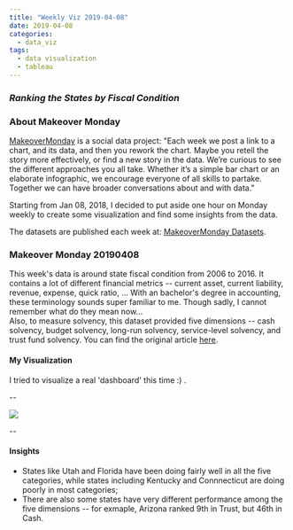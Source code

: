 ```yaml
---
title: "Weekly Viz 2019-04-08"
date: 2019-04-08
categories:
  - data_viz
tags:
  - data visualization
  - tableau
---
```


### *Ranking the States by Fiscal Condition*


### About Makeover Monday

[MakeoverMonday](http://www.makeovermonday.co.uk/) is a social data project:
"Each week we post a link to a chart, and its data, and then you rework the chart.
Maybe you retell the story more effectively, or find a new story in the data.
We’re curious to see the different approaches you all take. Whether it’s a simple bar chart or an elaborate infographic, we encourage everyone of all skills to partake.
Together we can have broader conversations about and with data."

Starting from Jan 08, 2018, I decided to put aside one hour on Monday weekly to create some visualization and find some insights from the data.

The datasets are published each week at: [MakeoverMonday Datasets](http://www.makeovermonday.co.uk/data/).

### Makeover Monday 20190408

This week's data is around state fiscal condition from 2006 to 2016. It contains a lot of different financial metrics -- current asset, current liability, revenue, expense, quick ratio, ... With an bachelor's degree in accounting, these terminology sounds super familiar to me. Though sadly, I cannot remember what do they mean now...  
Also, to measure solvency, this dataset provided five dimensions -- cash solvency, budget solvency, long-run solvency, service-level solvency, and trust fund solvency. You can find the original article [here](https://www.mercatus.org/statefiscalrankings).  

#### My Visualization

I tried to visualize a real 'dashboard' this time :) .   

--  
<div class='tableauPlaceholder' id='viz1554781075429' style='position: relative'>
<noscript><a href='#'>
  <img alt=' ' src='https:&#47;&#47;public.tableau.com&#47;static&#47;images&#47;Ma&#47;MakeOverMonday20190408_15547800637410&#47;statefiscaldash&#47;1_rss.png' style='border: none' />
</a></noscript>
<object class='tableauViz'  style='display:none;'>
  <param name='host_url' value='https%3A%2F%2Fpublic.tableau.com%2F' />
  <param name='embed_code_version' value='3' />
  <param name='site_root' value='' />
  <param name='name' value='MakeOverMonday20190408_15547800637410&#47;statefiscaldash' />
  <param name='tabs' value='no' />
  <param name='toolbar' value='yes' />
  <param name='static_image' value='https:&#47;&#47;public.tableau.com&#47;static&#47;images&#47;Ma&#47;MakeOverMonday20190408_15547800637410&#47;statefiscaldash&#47;1.png' />
  <param name='animate_transition' value='yes' />
  <param name='display_static_image' value='yes' />
  <param name='display_spinner' value='yes' />
  <param name='display_overlay' value='yes' />
  <param name='display_count' value='yes' />
</object></div>              
<script type='text/javascript'>   
  var divElement = document.getElementById('viz1554781075429');         
  var vizElement = divElement.getElementsByTagName('object')[0];         
  vizElement.style.width='800px';vizElement.style.height='827px';          
  var scriptElement = document.createElement('script');                  
  scriptElement.src = 'https://public.tableau.com/javascripts/api/viz_v1.js';  
  vizElement.parentNode.insertBefore(scriptElement, vizElement);                
</script>
  
--  

#### Insights
* States like Utah and Florida have been doing fairly well in all the five categories, while states including Kentucky and Connnecticut are doing poorly in most categories;  
* There are also some states have very different performance among the five dimensions -- for exmaple, Arizona ranked 9th in Trust, but 46th in Cash.  



